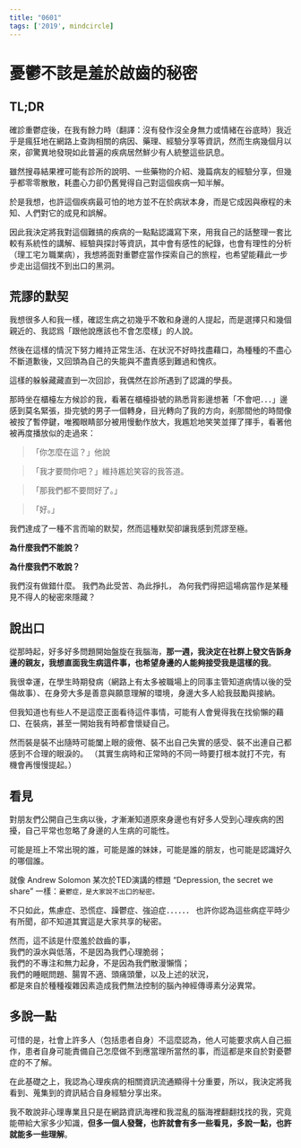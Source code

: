 ```yaml
---
title: "0601"
tags: ['2019', mindcircle]
---
```

# 憂鬱不該是羞於啟齒的秘密

## TL;DR
確診重鬱症後，在我有餘力時（翻譯：沒有發作沒全身無力或情緒在谷底時）我近乎是瘋狂地在網路上查詢相關的病因、藥理、經驗分享等資訊，然而生病幾個月以來，卻驚異地發現如此普遍的疾病居然鮮少有人統整這些訊息。

雖然搜尋結果裡可能有診所的說明、一些藥物的介紹、幾篇病友的經驗分享，但幾乎都零零散散，耗盡心力卻仍舊覺得自己對這個疾病一知半解。
 
於是我想，也許這個疾病最可怕的地方並不在於病狀本身，而是它成因與療程的未知、人們對它的成見和誤解。
 
因此我決定將我對這個難搞的疾病的一點點認識寫下來，用我自己的話整理一套比較有系統性的講解、經驗與探討等資訊，其中會有感性的紀錄，也會有理性的分析（理工宅ㄉ職業病），我想將面對重鬱症當作探索自己的旅程，也希望能藉此一步步走出這個找不到出口的黑洞。

## 荒謬的默契
我想很多人和我一樣，確認生病之初幾乎不敢和身邊的人提起，而是選擇只和幾個親近的、我認爲「跟他說應該也不會怎麼樣」的人說。

然後在這樣的情況下努力維持正常生活、在狀況不好時找盡藉口，為種種的不盡心不斷道歉後，又回頭為自己的失能與不盡責感到難過和愧疚。

這樣的躲躲藏藏直到一次回診，我偶然在診所遇到了認識的學長。

那時坐在櫃檯左方候診的我，看著在櫃檯掛號的熟悉背影邊想著「不會吧．．．」邊感到莫名緊張，掛完號的男子一個轉身，目光轉向了我的方向，剎那間他的時間像被按了暫停鍵，唯獨眼睛部分被用慢動作放大，我尷尬地笑笑並揮了揮手，看著他被再度播放似的走過來：

> 「你怎麼在這？」他說

> 「我才要問你吧？」維持尷尬笑容的我答道。

> 「那我們都不要問好了。」

> 「好。」

我們達成了一種不言而喻的默契，然而這種默契卻讓我感到荒謬至極。

**為什麼我們不能說？**

**為什麼我們不敢說？**

我們沒有做錯什麼。
我們為此受苦、為此掙扎，
為何我們得把這場病當作是某種見不得人的秘密來隱藏？

## 說出口
從那時起，好多好多問題開始盤旋在我腦海，**那一週，我決定在社群上發文告訴身邊的親友，我想直面我生病這件事，也希望身邊的人能夠接受我是這樣的我**。

我很幸運，在學生時期發病（網路上有太多被職場上的同事主管知道病情以後的受傷故事）、在身旁大多是善意與願意理解的環境，身邊大多人給我鼓勵與接納。

但我知道也有些人不是這麼正面看待這件事情，可能有人會覺得我在找偷懶的藉口、在裝病，甚至一開始我有時都會懷疑自己。

然而裝是裝不出隨時可能闔上眼的疲倦、裝不出自己失實的感受、裝不出連自己都感到不合理的眼淚的。
（其實生病時和正常時的不同一時要打根本就打不完，有機會再慢慢提起。）

## 看見

對朋友們公開自己生病以後，才漸漸知道原來身邊也有好多人受到心理疾病的困擾，自己平常也忽略了身邊的人生病的可能性。

可能是班上不常出現的誰，可能是誰的妹妹，可能是誰的朋友，也可能是認識好久的哪個誰。

就像 Andrew Solomon 某次於TED演講的標題 “Depression, the secret we share” 一樣：`憂鬱症，是大家說不出口的秘密。`

不只如此，焦慮症、恐慌症、躁鬱症、強迫症．．．．．．
也許你認為這些病症平時少有所聞，卻不知道其實這是大家共享的秘密。

然而，這不該是什麼羞於啟齒的事，  
我們的淚水與低落，不是因為我們心理脆弱；  
我們的不專注和無力起身，不是因為我們散漫懶惰；  
我們的睡眠問題、腸胃不適、頭痛頭暈，以及上述的狀況，  
都是來自於種種複雜因素造成我們無法控制的腦內神經傳導素分泌異常。

## 多說一點
可惜的是，社會上許多人（包括患者自身）不這麼認為，他人可能要求病人自己振作，患者自身可能責備自己怎麼做不到應當理所當然的事，而這都是來自於對憂鬱症的不了解。

在此基礎之上，我認為心理疾病的相關資訊流通顯得十分重要，所以，我決定將我看到、蒐集到的資訊結合自身經驗分享出來。

我不敢說非心理專業且只是在網路資訊海裡和我混亂的腦海裡翻翻找找的我，究竟能帶給大家多少知識，**但多一個人發聲，也許就會有多一些看見，多說一點，也許就能多一些理解**。
